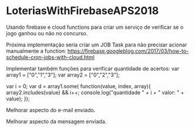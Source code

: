 # LoteriasWithFirebaseAPS2018


Usando firebase e cloud functions para criar um serviço de verificar se o jogo ganhou ou não no concurso.


Próxima implementação seria criar um JOB Task para não precisar acionar manualmente a function:
https://firebase.googleblog.com/2017/03/how-to-schedule-cron-jobs-with-cloud.html

Implementar também funções para verificar quantidade de acertos:
var array1 = ["0","1","3"];
var array2 = ["0","2","3"];

var i = 0;
var d = array1.some( function(value, index, array){
  array2.includes(value) && i++;
  console.log("quantidade " + i + "  valor: " + value);
});


Melhorar aspecto do e-mail enviado.

Melhorar aspecto da mensagem enviada.
